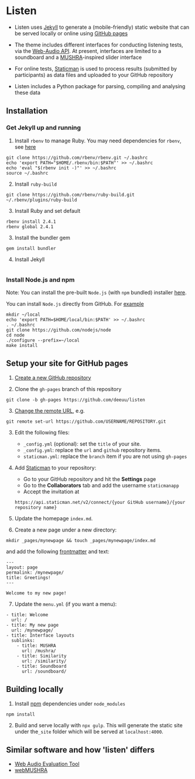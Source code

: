 # Listen

- Listen uses [Jekyll](https://jekyllrb.com/) to generate a (mobile-friendly)
static website that can be served locally or online using [GitHub pages](https://pages.github.com/)

- The theme includes different interfaces for conducting listening tests, via the [Web-Audio
API](https://developer.mozilla.org/en-US/docs/Web/API/Web_Audio_API). At
present, interfaces are limited to a soundboard and a [MUSHRA](https://en.wikipedia.org/wiki/MUSHRA)-inspired slider interface

- For online tests, [Staticman](https://github.com/eduardoboucas/staticman) is used to process results (submitted by participants) as data files and uploaded to your GitHub repository

- Listen includes a Python package for parsing, compiling and analysing these data

## Installation

### Get Jekyll up and running

1. Install `rbenv` to manage Ruby. You may need dependencies for `rbenv`, see [here](https://www.digitalocean.com/community/tutorials/how-to-install-ruby-on-rails-with-rbenv-on-ubuntu-16-04)
```
git clone https://github.com/rbenv/rbenv.git ~/.bashrc
echo 'export PATH="$HOME/.rbenv/bin:$PATH"' >> ~/.bashrc
echo 'eval "$(rbenv init -)"' >> ~/.bashrc
source ~/.bashrc
```

2. Install `ruby-build`
```
git clone https://github.com/rbenv/ruby-build.git ~/.rbenv/plugins/ruby-build
```

3. Install Ruby and set default
```
rbenv install 2.4.1
rbenv global 2.4.1
```

3. Install the bundler gem
```
gem install bundler
```

4. Install Jekyll
```gem install jekyll
```

### Install Node.js and npm

Note: You can install the pre-built `Node.js` (with `npm` bundled) installer
[here](https://nodejs.org/en/download/).

You can install `Node.js` directly from GitHub. For
[example](https://gist.github.com/isaacs/579814)
```
mkdir ~/local
echo 'export PATH=$HOME/local/bin:$PATH' >> ~/.bashrc
. ~/.bashrc
git clone https://github.com/nodejs/node
cd node
./configure --prefix=~/local
make install
```

## Setup your site for GitHub pages

1. [Create a new GitHub repository](https://github.com/new)

2. Clone the `gh-pages` branch of this repository
```
git clone -b gh-pages https://github.com/deeuu/listen
```

3. [Change the remote URL](https://help.github.com/articles/changing-a-remote-s-url/), e.g.
```
git remote set-url https://github.com/USERNAME/REPOSITORY.git
```

3. Edit the following files:
    - `_config.yml` (optional): set the `title` of your site.
    - `_config.yml`: replace the `url` and `github` repository items.
    - `staticman.yml`: replace the `branch` item if you are not using `gh-pages`

4. Add [Staticman](https://staticman.net/docs/) to your repository:
    - Go to your GitHub repository and hit the **Settings** page
    - Go to the **Collaborators** tab and add the username `staticmanapp`
    - Accept the invitation at
    ```
    https://api.staticman.net/v2/connect/{your GitHub username}/{your repository name}
    ```
5. Update the homepage `index.md`.

6. Create a new page under a new directory:
```
mkdir _pages/mynewpage && touch _pages/mynewpage/index.md
```
and add the following [frontmatter](https://jekyllrb.com/docs/frontmatter/) and text:
```
---
layout: page
permalink: /mynewpage/
title: Greetings!
---

Welcome to my new page!
```

7. Update the `menu.yml` (if you want a menu):
```
- title: Welcome
  url: /
- title: My new page
  url: /mynewpage/
- title: Interface layouts
  sublinks:
    - title: MUSHRA
      url: /mushra/
    - title: Similarity
      url: /similarity/
    - title: Soundboard
      url: /soundboard/
```

## Building locally

1. Install [npm](https://docs.npmjs.com/cli/install) dependencies under `node_modules`
```
npm install
```

2. Build and serve locally with `npx gulp`. This will generate the static site under
   the`_site` folder which will be served at `localhost:4000`.


## Similar software and how 'listen' differs

- [Web Audio Evaluation Tool](https://github.com/BrechtDeMan/WebAudioEvaluationTool)
- [webMUSHRA](https://github.com/audiolabs/webMUSHRA)
